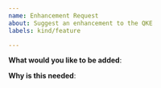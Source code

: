 ```yaml
---
name: Enhancement Request
about: Suggest an enhancement to the QKE
labels: kind/feature

---
```

<!-- Please only use this template for submitting enhancement requests -->

**What would you like to be added**:

**Why is this needed**: